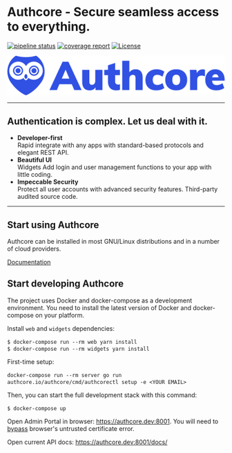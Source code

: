 # Authcore - Secure seamless access to everything.

[![pipeline status](https://gitlab.com/blocksq/authcore-mirror/badges/master/pipeline.svg)](https://gitlab.com/blocksq/authcore-mirror/-/commits/master)
[![coverage report](https://gitlab.com/blocksq/authcore-mirror/badges/master/coverage.svg)](https://gitlab.com/blocksq/authcore-mirror/-/commits/master)
[![License](https://img.shields.io/badge/license-Apache%202-blue)](https://github.com/authcore/authcore/blob/master/LICENSE)

![Logo](assets/logo.svg)

----

## Authentication is complex. Let us deal with it.

* **Developer-first**<br>
  Rapid integrate with any apps with standard-based protocols and elegant REST API.
* **Beautiful UI**<br>
  Widgets Add login and user management functions to your app with little coding.
* **Impeccable Security**<br>
  Protect all user accounts with advanced security features. Third-party audited source code.

----

## Start using Authcore

Authcore can be installed in most GNU/Linux distributions and in a number of cloud providers.

[Documentation](https://docs.authcore.io/guides/install)

## Start developing Authcore

The project uses Docker and docker-compose as a development environment. You need to install the
latest version of Docker and docker-compose on your platform.

Install `web` and `widgets` dependencies:

```
$ docker-compose run --rm web yarn install
$ docker-compose run --rm widgets yarn install
```

First-time setup:

```
docker-compose run --rm server go run authcore.io/authcore/cmd/authcorectl setup -e <YOUR EMAIL>
```

Then, you can start the full development stack with this command:

```
$ docker-compose up
```

Open Admin Portal in browser: https://authcore.dev:8001. You will need to
[bypass](https://stackoverflow.com/questions/58802767/no-proceed-anyway-option-on-neterr-cert-invalid-in-chrome-on-macos)
browser's untrusted certificate error.

Open current API docs: https://authcore.dev:8001/docs/
